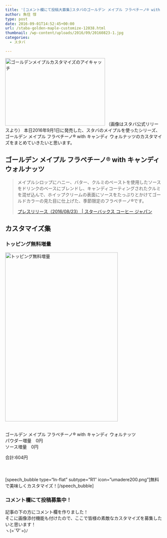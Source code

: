 ```yaml
---
title: '[コメント欄にて投稿大募集]スタバのゴールデン メイプル フラペチーノ® with キャンディ ウォルナッツのカスタマイズ集！'
author: 魚住 惇
type: post
date: 2016-09-01T14:52:45+00:00
url: /staba-golden-maple-customize-12038.html
thumbnail: /wp-content/uploads/2016/09/20160823-1.jpg
categories:
  - スタバ

---
```

<img decoding="async" loading="lazy" src="/wp-content/uploads/2016/09/20160823-1.jpg" alt="ゴールデンメイプルカスタマイズのアイキャッチ" title="20160823-1.jpg" border="0" width="320" height="217" />  
（画像はスタバ公式リリースより）  
  
<!--more-->本日2016年9月1日に発売した、スタバのメイプルを使ったシリーズ、ゴールデン メイプル フラペチーノ® with キャンディ ウォルナッツのカスタマイズをまとめていきたいと思います。

## ゴールデン メイプル フラペチーノ® with キャンディ ウォルナッツ

> メイプルシロップにハニー、バター、クルミのペーストを使用したソースをドリンクのベースにブレンドし、キャンディコーティングされたクルミを混ぜ込んで、ホイップクリームの表面にソースをたっぷりとかけてゴールドカラーの見た目に仕上げた、季節限定のフラペチーノ®です。
> 
> <p class="origin">
>   <a href="http://www.starbucks.co.jp/press_release/pr2016-1829.php" target="new">プレスリリース（2016/08/23） | スターバックス コーヒー ジャパン</a>
> </p>



## カスタマイズ集

### トッピング無料増量

<img decoding="async" loading="lazy" src="/wp-content/uploads/2016/09/thumb_IMG_0843_1024.jpg" alt="トッピング無料増量" title="thumb_IMG_0843_1024.jpg" border="0" width="361" height="543" />  
  
<span class="b"><br /> ゴールデン メイプル フラペチーノ® with キャンディ ウォルナッツ<br /> パウダー増量　0円<br /> ソース増量　0円</p> 

<p>
  合計:604円<br /> <br /> </span><br /> <br /> [speech_bubble type=“In-flat&#8221; subtype=&#8221;R1&#8243; icon=&#8221;umadere200.png&#8221;]無料で美味しくカスタマイズ！[/speech_bubble]<br />
</p>

<h3>
  コメント欄にて投稿募集中！
</h3>

<p>
  記事の下の方にコメント欄を作りました！<br /> そこに画像添付機能も付けたので、ここで皆様の素敵なカスタマイズを募集したいと思います！<br /> ヽ(=´▽`=)ﾉ
</p>